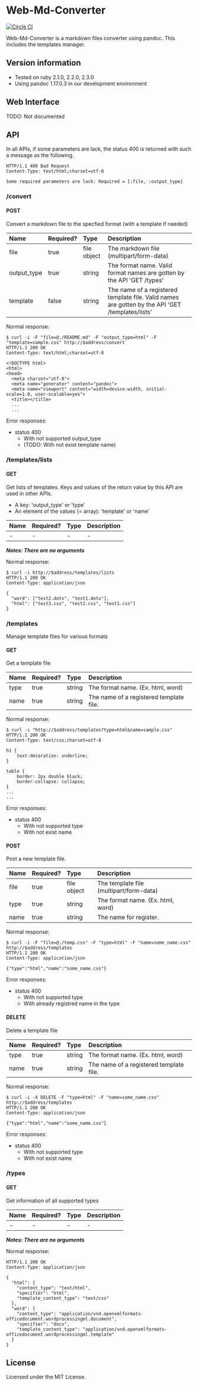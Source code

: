 # Web-Md-Converter

[![Circle CI](https://circleci.com/gh/eshamster/web_md_converter.svg?style=svg)](https://circleci.com/gh/eshamster/web_md_converter)

Web-Md-Converter is a markdown files converter using pandoc. This includes the templates manager.

## Version information

- Tested on ruby 2.1.0, 2.2.0, 2.3.0
- Using pandoc 1.17.0.3 in our development environment

## Web Interface

TODO: Not documented

## API

In all APIs, if some parameters are lack, the status 400 is returned with such a message as the following.

```text
HTTP/1.1 400 Bad Request 
Content-Type: text/html;charset=utf-8

Some required parameters are lack: Required = [:file, :output_type]
```

### /convert

#### POST

Convert a markdown file to the specfied format (with a template if needed)

|Name|Required?|Type|Description|
|:---|:---|:---|:---|
|file|true|file object|The markdown file (multipart/form-data)|
|output_type|true|string|The format name. Valid format names are gotten by the API 'GET /types'|
|template|false|string|The name of a registered template file. Valid names are gotten by the API 'GET /templates/lists'|

Normal response:

```text
$ curl -i -F "file=@./README.md" -F "output_type=html" -F "template=sample.css" http://$address/convert
HTTP/1.1 200 OK
Content-Type: text/html;charset=utf-8

<!DOCTYPE html>
<html>
<head>
  <meta charset="utf-8">
  <meta name="generator" content="pandoc">
  <meta name="viewport" content="width=device-width, initial-scale=1.0, user-scalable=yes">
  <title></title>
  ...
  ...
```

Error responses:

- status 400
  - With not supported output_type
  - (TODO: With not exist template name)

### /templates/lists

#### GET

Get lists of templates. Keys and values of the return value by this API are used in other APIs.

- A key: 'output_type' or 'type'
- An element of the values (= array): 'template' or 'name'

|Name|Required?|Type|Description|
|:---|:---|:---|:---|
|-|-|-|-|

***Notes: There are no arguments***

Normal response:

```text
$ curl -i http://$address/templates/lists
HTTP/1.1 200 OK 
Content-Type: application/json

{
  "word": ["test2.dotx", "test1.dotx"],
  "html": ["test3.css", "test2.css", "test1.css"]
}
```

### /templates

Manage template files for various formats

#### GET

Get a template file

|Name|Required?|Type|Description|
|:---|:---|:---|:---|
|type|true|string|The format name. (Ex. html, word)|
|name|true|string|The name of a registered template file.|

Normal response: 

```text
$ curl -i "http://$address/templates?type=html&name=sample.css"
HTTP/1.1 200 OK
Content-Type: text/css;charset=utf-8

h1 {
    text-decoration: underline;
}

table {
    border: 2px double black;
    border-collapse: collapse;
}
...
...
```

Error responses:

- status 400
  - With not supported type
  - With not exist name

#### POST

Post a new template file.

|Name|Required?|Type|Description|
|:---|:---|:---|:---|
|file|true|file object|The template file (multipart/form-data)|
|type|true|string|The format name. (Ex. html, word)|
|name|true|string|The name for register.|

Normal response: 

```text
$ curl -i -F "file=@./temp.css" -F "type=html" -F "name=some_name.css" http://$address/templates
HTTP/1.1 200 OK
Content-Type: application/json

{"type":"html","name":"some_name.css"}
```

Error responses:

- status 400
  - With not supported type
  - With already registred name in the type

#### DELETE

Delete a template file

|Name|Required?|Type|Description|
|:---|:---|:---|:---|
|type|true|string|The format name. (Ex. html, word)|
|name|true|string|The name of a registered template file.|

Normal response:

```text
$ curl -i -X DELETE -F "type=html" -F "name=some_name.css" http://$address/templates
HTTP/1.1 200 OK
Content-Type: application/json

{"type":"html","name":"some_name.css"}
```

Error responses:  

- status 400
  - With not supported type
  - With not exist name

### /types

#### GET

Get information of all supported types

|Name|Required?|Type|Description|
|:---|:---|:---|:---|
|-|-|-|-|

***Notes: There are no arguments***

Normal response: 

```text
HTTP/1.1 200 OK
Content-Type: application/json

{
  "html": {
    "content_type": "text/html",
    "specifier": "html",
    "template_content_type": "text/css"
  },
  "word": {
    "content_type": "application/vnd.openxmlformats-officedocument.wordprocessingml.document",
    "specifier": "docx",
    "template_content_type": "application/vnd.openxmlformats-officedocument.wordprocessingml.template"
  }
}
```

## License

Licensed under the MIT License.
